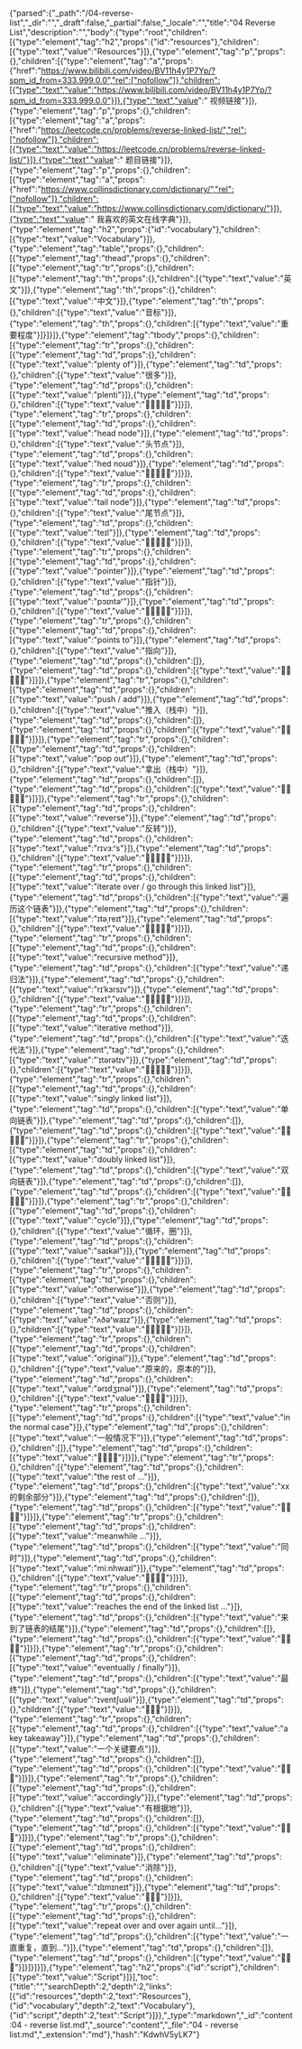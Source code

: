 {"parsed":{"_path":"/04-reverse-list","_dir":"","_draft":false,"_partial":false,"_locale":"","title":"04   Reverse List","description":"","body":{"type":"root","children":[{"type":"element","tag":"h2","props":{"id":"resources"},"children":[{"type":"text","value":"Resources"}]},{"type":"element","tag":"p","props":{},"children":[{"type":"element","tag":"a","props":{"href":"https://www.bilibili.com/video/BV11h4y1P7Yp/?spm_id_from=333.999.0.0","rel":["nofollow"]},"children":[{"type":"text","value":"https://www.bilibili.com/video/BV11h4y1P7Yp/?spm_id_from=333.999.0.0"}]},{"type":"text","value":" 视频链接"}]},{"type":"element","tag":"p","props":{},"children":[{"type":"element","tag":"a","props":{"href":"https://leetcode.cn/problems/reverse-linked-list/","rel":["nofollow"]},"children":[{"type":"text","value":"https://leetcode.cn/problems/reverse-linked-list/"}]},{"type":"text","value":" 题目链接"}]},{"type":"element","tag":"p","props":{},"children":[{"type":"element","tag":"a","props":{"href":"https://www.collinsdictionary.com/dictionary/","rel":["nofollow"]},"children":[{"type":"text","value":"https://www.collinsdictionary.com/dictionary/"}]},{"type":"text","value":" 我喜欢的英文在线字典"}]},{"type":"element","tag":"h2","props":{"id":"vocabulary"},"children":[{"type":"text","value":"Vocabulary"}]},{"type":"element","tag":"table","props":{},"children":[{"type":"element","tag":"thead","props":{},"children":[{"type":"element","tag":"tr","props":{},"children":[{"type":"element","tag":"th","props":{},"children":[{"type":"text","value":"英文"}]},{"type":"element","tag":"th","props":{},"children":[{"type":"text","value":"中文"}]},{"type":"element","tag":"th","props":{},"children":[{"type":"text","value":"音标"}]},{"type":"element","tag":"th","props":{},"children":[{"type":"text","value":"重要程度"}]}]}]},{"type":"element","tag":"tbody","props":{},"children":[{"type":"element","tag":"tr","props":{},"children":[{"type":"element","tag":"td","props":{},"children":[{"type":"text","value":"plenty of"}]},{"type":"element","tag":"td","props":{},"children":[{"type":"text","value":"很多"}]},{"type":"element","tag":"td","props":{},"children":[{"type":"text","value":"plenti"}]},{"type":"element","tag":"td","props":{},"children":[{"type":"text","value":"🌟🌟🌟🌟🌟"}]}]},{"type":"element","tag":"tr","props":{},"children":[{"type":"element","tag":"td","props":{},"children":[{"type":"text","value":"head node"}]},{"type":"element","tag":"td","props":{},"children":[{"type":"text","value":"头节点"}]},{"type":"element","tag":"td","props":{},"children":[{"type":"text","value":"hed noʊd"}]},{"type":"element","tag":"td","props":{},"children":[{"type":"text","value":"🌟🌟🌟🌟🌟"}]}]},{"type":"element","tag":"tr","props":{},"children":[{"type":"element","tag":"td","props":{},"children":[{"type":"text","value":"tail node"}]},{"type":"element","tag":"td","props":{},"children":[{"type":"text","value":"尾节点"}]},{"type":"element","tag":"td","props":{},"children":[{"type":"text","value":"teɪl"}]},{"type":"element","tag":"td","props":{},"children":[{"type":"text","value":"🌟🌟🌟🌟🌟"}]}]},{"type":"element","tag":"tr","props":{},"children":[{"type":"element","tag":"td","props":{},"children":[{"type":"text","value":"pointer"}]},{"type":"element","tag":"td","props":{},"children":[{"type":"text","value":"指针"}]},{"type":"element","tag":"td","props":{},"children":[{"type":"text","value":"pɔɪntəʳ"}]},{"type":"element","tag":"td","props":{},"children":[{"type":"text","value":"🌟🌟🌟🌟🌟"}]}]},{"type":"element","tag":"tr","props":{},"children":[{"type":"element","tag":"td","props":{},"children":[{"type":"text","value":"points to"}]},{"type":"element","tag":"td","props":{},"children":[{"type":"text","value":"指向"}]},{"type":"element","tag":"td","props":{},"children":[]},{"type":"element","tag":"td","props":{},"children":[{"type":"text","value":"🌟🌟🌟🌟🌟"}]}]},{"type":"element","tag":"tr","props":{},"children":[{"type":"element","tag":"td","props":{},"children":[{"type":"text","value":"push / add"}]},{"type":"element","tag":"td","props":{},"children":[{"type":"text","value":"推入（栈中）"}]},{"type":"element","tag":"td","props":{},"children":[]},{"type":"element","tag":"td","props":{},"children":[{"type":"text","value":"🌟🌟🌟🌟🌟"}]}]},{"type":"element","tag":"tr","props":{},"children":[{"type":"element","tag":"td","props":{},"children":[{"type":"text","value":"pop out"}]},{"type":"element","tag":"td","props":{},"children":[{"type":"text","value":"拿出（栈中）"}]},{"type":"element","tag":"td","props":{},"children":[]},{"type":"element","tag":"td","props":{},"children":[{"type":"text","value":"🌟🌟🌟🌟🌟"}]}]},{"type":"element","tag":"tr","props":{},"children":[{"type":"element","tag":"td","props":{},"children":[{"type":"text","value":"reverse"}]},{"type":"element","tag":"td","props":{},"children":[{"type":"text","value":"反转"}]},{"type":"element","tag":"td","props":{},"children":[{"type":"text","value":"rɪvɜːʳs"}]},{"type":"element","tag":"td","props":{},"children":[{"type":"text","value":"🌟🌟🌟🌟🌟"}]}]},{"type":"element","tag":"tr","props":{},"children":[{"type":"element","tag":"td","props":{},"children":[{"type":"text","value":"iterate over / go through this linked list"}]},{"type":"element","tag":"td","props":{},"children":[{"type":"text","value":"遍历这个链表"}]},{"type":"element","tag":"td","props":{},"children":[{"type":"text","value":"ɪtəˌreɪt"}]},{"type":"element","tag":"td","props":{},"children":[{"type":"text","value":"🌟🌟🌟🌟🌟"}]}]},{"type":"element","tag":"tr","props":{},"children":[{"type":"element","tag":"td","props":{},"children":[{"type":"text","value":"recursive method"}]},{"type":"element","tag":"td","props":{},"children":[{"type":"text","value":"递归法"}]},{"type":"element","tag":"td","props":{},"children":[{"type":"text","value":"rɪˈkɜrsɪv"}]},{"type":"element","tag":"td","props":{},"children":[{"type":"text","value":"🌟🌟🌟🌟🌟"}]}]},{"type":"element","tag":"tr","props":{},"children":[{"type":"element","tag":"td","props":{},"children":[{"type":"text","value":"iterative method"}]},{"type":"element","tag":"td","props":{},"children":[{"type":"text","value":"迭代法"}]},{"type":"element","tag":"td","props":{},"children":[{"type":"text","value":"ˈɪtərətɪv"}]},{"type":"element","tag":"td","props":{},"children":[{"type":"text","value":"🌟🌟🌟🌟🌟"}]}]},{"type":"element","tag":"tr","props":{},"children":[{"type":"element","tag":"td","props":{},"children":[{"type":"text","value":"singly linked list"}]},{"type":"element","tag":"td","props":{},"children":[{"type":"text","value":"单向链表"}]},{"type":"element","tag":"td","props":{},"children":[]},{"type":"element","tag":"td","props":{},"children":[{"type":"text","value":"🌟🌟🌟🌟🌟"}]}]},{"type":"element","tag":"tr","props":{},"children":[{"type":"element","tag":"td","props":{},"children":[{"type":"text","value":"doubly linked list"}]},{"type":"element","tag":"td","props":{},"children":[{"type":"text","value":"双向链表"}]},{"type":"element","tag":"td","props":{},"children":[]},{"type":"element","tag":"td","props":{},"children":[{"type":"text","value":"🌟🌟🌟🌟🌟"}]}]},{"type":"element","tag":"tr","props":{},"children":[{"type":"element","tag":"td","props":{},"children":[{"type":"text","value":"cycle"}]},{"type":"element","tag":"td","props":{},"children":[{"type":"text","value":"循环，圈"}]},{"type":"element","tag":"td","props":{},"children":[{"type":"text","value":"saɪkəl"}]},{"type":"element","tag":"td","props":{},"children":[{"type":"text","value":"🌟🌟🌟🌟🌟"}]}]},{"type":"element","tag":"tr","props":{},"children":[{"type":"element","tag":"td","props":{},"children":[{"type":"text","value":"otherwise"}]},{"type":"element","tag":"td","props":{},"children":[{"type":"text","value":"否则"}]},{"type":"element","tag":"td","props":{},"children":[{"type":"text","value":"ʌðəʳwaɪz"}]},{"type":"element","tag":"td","props":{},"children":[{"type":"text","value":"🌟🌟🌟🌟🌟"}]}]},{"type":"element","tag":"tr","props":{},"children":[{"type":"element","tag":"td","props":{},"children":[{"type":"text","value":"original"}]},{"type":"element","tag":"td","props":{},"children":[{"type":"text","value":"原来的，原本的"}]},{"type":"element","tag":"td","props":{},"children":[{"type":"text","value":"ərɪdʒɪnəl"}]},{"type":"element","tag":"td","props":{},"children":[{"type":"text","value":"🌟🌟🌟🌟"}]}]},{"type":"element","tag":"tr","props":{},"children":[{"type":"element","tag":"td","props":{},"children":[{"type":"text","value":"in the normal case"}]},{"type":"element","tag":"td","props":{},"children":[{"type":"text","value":"一般情况下"}]},{"type":"element","tag":"td","props":{},"children":[]},{"type":"element","tag":"td","props":{},"children":[{"type":"text","value":"🌟🌟🌟🌟"}]}]},{"type":"element","tag":"tr","props":{},"children":[{"type":"element","tag":"td","props":{},"children":[{"type":"text","value":"the rest of ..."}]},{"type":"element","tag":"td","props":{},"children":[{"type":"text","value":"xx的剩余部分"}]},{"type":"element","tag":"td","props":{},"children":[]},{"type":"element","tag":"td","props":{},"children":[{"type":"text","value":"🌟🌟🌟🌟"}]}]},{"type":"element","tag":"tr","props":{},"children":[{"type":"element","tag":"td","props":{},"children":[{"type":"text","value":"meanwhile ..."}]},{"type":"element","tag":"td","props":{},"children":[{"type":"text","value":"同时"}]},{"type":"element","tag":"td","props":{},"children":[{"type":"text","value":"miːnhwaɪl"}]},{"type":"element","tag":"td","props":{},"children":[{"type":"text","value":"🌟🌟🌟🌟"}]}]},{"type":"element","tag":"tr","props":{},"children":[{"type":"element","tag":"td","props":{},"children":[{"type":"text","value":"reaches the end of the linked list ..."}]},{"type":"element","tag":"td","props":{},"children":[{"type":"text","value":"来到了链表的结尾"}]},{"type":"element","tag":"td","props":{},"children":[]},{"type":"element","tag":"td","props":{},"children":[{"type":"text","value":"🌟🌟🌟🌟"}]}]},{"type":"element","tag":"tr","props":{},"children":[{"type":"element","tag":"td","props":{},"children":[{"type":"text","value":"eventually  / finally"}]},{"type":"element","tag":"td","props":{},"children":[{"type":"text","value":"最终"}]},{"type":"element","tag":"td","props":{},"children":[{"type":"text","value":"ɪventʃuəli"}]},{"type":"element","tag":"td","props":{},"children":[{"type":"text","value":"🌟🌟🌟"}]}]},{"type":"element","tag":"tr","props":{},"children":[{"type":"element","tag":"td","props":{},"children":[{"type":"text","value":"a key takeaway"}]},{"type":"element","tag":"td","props":{},"children":[{"type":"text","value":"一个关键要点"}]},{"type":"element","tag":"td","props":{},"children":[]},{"type":"element","tag":"td","props":{},"children":[{"type":"text","value":"🌟🌟🌟"}]}]},{"type":"element","tag":"tr","props":{},"children":[{"type":"element","tag":"td","props":{},"children":[{"type":"text","value":"accordingly"}]},{"type":"element","tag":"td","props":{},"children":[{"type":"text","value":"有根据地"}]},{"type":"element","tag":"td","props":{},"children":[]},{"type":"element","tag":"td","props":{},"children":[{"type":"text","value":"🌟🌟🌟"}]}]},{"type":"element","tag":"tr","props":{},"children":[{"type":"element","tag":"td","props":{},"children":[{"type":"text","value":"eliminate"}]},{"type":"element","tag":"td","props":{},"children":[{"type":"text","value":"消除"}]},{"type":"element","tag":"td","props":{},"children":[{"type":"text","value":"ɪlɪmɪneɪt"}]},{"type":"element","tag":"td","props":{},"children":[{"type":"text","value":"🌟🌟🌟"}]}]},{"type":"element","tag":"tr","props":{},"children":[{"type":"element","tag":"td","props":{},"children":[{"type":"text","value":"repeat over and over again until..."}]},{"type":"element","tag":"td","props":{},"children":[{"type":"text","value":"一直重复，直到..."}]},{"type":"element","tag":"td","props":{},"children":[]},{"type":"element","tag":"td","props":{},"children":[{"type":"text","value":"🌟🌟🌟"}]}]}]}]},{"type":"element","tag":"h2","props":{"id":"script"},"children":[{"type":"text","value":"Script"}]}],"toc":{"title":"","searchDepth":2,"depth":2,"links":[{"id":"resources","depth":2,"text":"Resources"},{"id":"vocabulary","depth":2,"text":"Vocabulary"},{"id":"script","depth":2,"text":"Script"}]}},"_type":"markdown","_id":"content:04 - reverse list.md","_source":"content","_file":"04 - reverse list.md","_extension":"md"},"hash":"KdwhV5yLK7"}